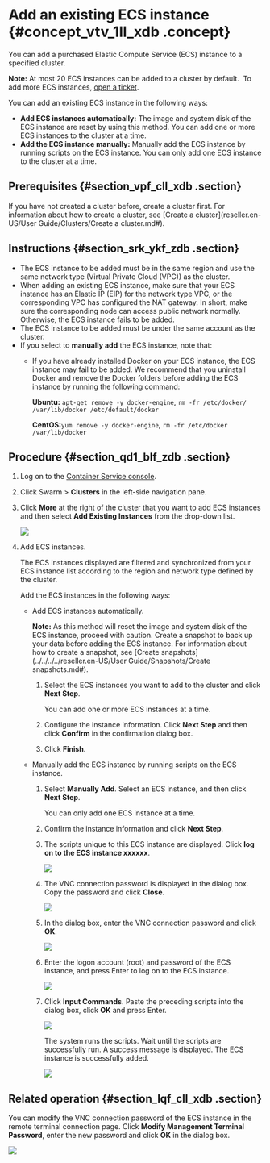# Add an existing ECS instance {#concept_vtv_1ll_xdb .concept}

You can add a purchased Elastic Compute Service \(ECS\) instance to a specified cluster.

**Note:** At most 20 ECS instances can be added to a cluster by default.  To add more ECS instances, [open a ticket](https://selfservice.console.aliyun.com/ticket/scene?productCode=cs&productName=%E5%AE%B9%E5%99%A8%E6%9C%8D%E5%8A%A1).

You can add an existing ECS instance in the following ways:

-   **Add ECS instances automatically:** The image and system disk of the ECS instance are reset by using this method. You can add one or more ECS instances to the cluster at a time.
-   **Add the ECS instance manually:** Manually add the ECS instance by running scripts on the ECS instance. You can only add one ECS instance to the cluster at a time.

## Prerequisites {#section_vpf_cll_xdb .section}

If you have not created a cluster before, create a cluster first. For information about how to create a cluster, see [Create a cluster](reseller.en-US/User Guide/Clusters/Create a cluster.md#).

## Instructions {#section_srk_ykf_zdb .section}

-   The ECS instance to be added must be in the same region and use the same network type \(Virtual Private Cloud \(VPC\)\) as the cluster.
-   When adding an existing ECS instance, make sure that your ECS instance has an Elastic IP \(EIP\) for the network type VPC, or the corresponding VPC has configured the NAT gateway. In short, make sure the corresponding node can access public network normally. Otherwise, the ECS instance fails to be added.
-   The ECS instance to be added must be under the same account as the cluster.
-   If you select to **manually add** the ECS instance, note that:
    -   If you have already installed Docker on your ECS instance, the ECS instance may fail to be added. We recommend that you uninstall Docker and remove the Docker folders before adding the ECS instance by running the following command:

        **Ubuntu:** `apt-get remove -y docker-engine`, `rm -fr /etc/docker/ /var/lib/docker /etc/default/docker`

        **CentOS:**`yum remove -y docker-engine`, `rm -fr /etc/docker /var/lib/docker`


## Procedure {#section_qd1_blf_zdb .section}

1.  Log on to the [Container Service console](https://partners-intl.console.aliyun.com/#/cs).
2.  Click Swarm \> **Clusters** in the left-side navigation pane.
3.  Click **More** at the right of the cluster that you want to add ECS instances and then select **Add Existing Instances** from the drop-down list.

    ![](http://static-aliyun-doc.oss-cn-hangzhou.aliyuncs.com/assets/img/6994/15406097344782_en-US.png)

4.  Add ECS instances.

    The ECS instances displayed are filtered and synchronized from your ECS instance list according to the region and network type defined by the cluster.

    Add the ECS instances in the following ways:

    -   Add ECS instances automatically.

        **Note:** As this method will reset the image and system disk of the ECS instance, proceed with caution. Create a snapshot to back up your data before adding the ECS instance. For information about how to create a snapshot, see [Create snapshots](../../../../reseller.en-US/User Guide/Snapshots/Create snapshots.md#).

        1.  Select the ECS instances you want to add to the cluster and click **Next Step**.

            You can add one or more ECS instances at a time.

        2.  Configure the instance information. Click **Next Step** and then click **Confirm** in the confirmation dialog box.
        3.  Click **Finish**.
    -   Manually add the ECS instance by running scripts on the ECS instance.

        1.  Select **Manually Add**. Select an ECS instance, and then click **Next Step**.

            You can only add one ECS instance at a time.

        2.  Confirm the instance information and click **Next Step**.
        3.  The scripts unique to this ECS instance are displayed. Click **log on to the ECS instance xxxxxx**.

            ![](http://static-aliyun-doc.oss-cn-hangzhou.aliyuncs.com/assets/img/6994/15406097344783_en-US.png)

        4.  The VNC connection password is displayed in the dialog box. Copy the password and click **Close**.

            ![](http://static-aliyun-doc.oss-cn-hangzhou.aliyuncs.com/assets/img/6994/15406097344784_en-US.png)

        5.  In the dialog box, enter the VNC connection password and click **OK**.

            ![](http://static-aliyun-doc.oss-cn-hangzhou.aliyuncs.com/assets/img/6994/15406097344785_en-US.png)

        6.  Enter the logon account \(root\) and password of the ECS instance, and press Enter to log on to the ECS instance.

            ![](http://static-aliyun-doc.oss-cn-hangzhou.aliyuncs.com/assets/img/6994/15406097344786_en-US.png)

        7.  Click **Input Commands**. Paste the preceding scripts into the dialog box, click **OK** and press Enter.

            ![](http://static-aliyun-doc.oss-cn-hangzhou.aliyuncs.com/assets/img/6994/15406097344787_en-US.png)

            The system runs the scripts. Wait until the scripts are successfully run. A success message is displayed. The ECS instance is successfully added.

            ![](http://static-aliyun-doc.oss-cn-hangzhou.aliyuncs.com/assets/img/6994/15406097344788_en-US.png)


## Related operation {#section_lqf_cll_xdb .section}

You can modify the VNC connection password of the ECS instance in the remote terminal connection page. Click **Modify Management Terminal Password**, enter the new password and click **OK** in the dialog box.

![](http://static-aliyun-doc.oss-cn-hangzhou.aliyuncs.com/assets/img/6994/15406097344789_en-US.png)


